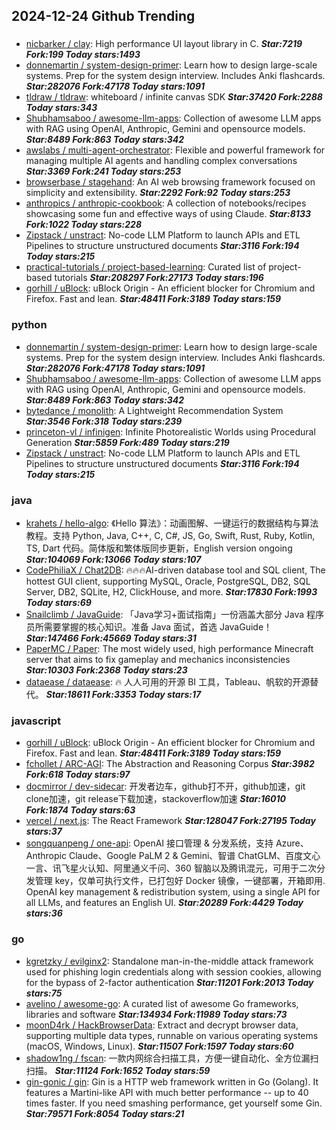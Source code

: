 ## 2024-12-24 Github Trending

### 
* [nicbarker / clay](https://github.com/nicbarker/clay): High performance UI layout library in C. ***Star:7219 Fork:199 Today stars:1493***
* [donnemartin / system-design-primer](https://github.com/donnemartin/system-design-primer): Learn how to design large-scale systems. Prep for the system design interview. Includes Anki flashcards. ***Star:282076 Fork:47178 Today stars:1091***
* [tldraw / tldraw](https://github.com/tldraw/tldraw): whiteboard / infinite canvas SDK ***Star:37420 Fork:2288 Today stars:343***
* [Shubhamsaboo / awesome-llm-apps](https://github.com/Shubhamsaboo/awesome-llm-apps): Collection of awesome LLM apps with RAG using OpenAI, Anthropic, Gemini and opensource models. ***Star:8489 Fork:863 Today stars:342***
* [awslabs / multi-agent-orchestrator](https://github.com/awslabs/multi-agent-orchestrator): Flexible and powerful framework for managing multiple AI agents and handling complex conversations ***Star:3369 Fork:241 Today stars:253***
* [browserbase / stagehand](https://github.com/browserbase/stagehand): An AI web browsing framework focused on simplicity and extensibility. ***Star:2292 Fork:92 Today stars:253***
* [anthropics / anthropic-cookbook](https://github.com/anthropics/anthropic-cookbook): A collection of notebooks/recipes showcasing some fun and effective ways of using Claude. ***Star:8133 Fork:1022 Today stars:228***
* [Zipstack / unstract](https://github.com/Zipstack/unstract): No-code LLM Platform to launch APIs and ETL Pipelines to structure unstructured documents ***Star:3116 Fork:194 Today stars:215***
* [practical-tutorials / project-based-learning](https://github.com/practical-tutorials/project-based-learning): Curated list of project-based tutorials ***Star:208297 Fork:27173 Today stars:196***
* [gorhill / uBlock](https://github.com/gorhill/uBlock): uBlock Origin - An efficient blocker for Chromium and Firefox. Fast and lean. ***Star:48411 Fork:3189 Today stars:159***

### python
* [donnemartin / system-design-primer](https://github.com/donnemartin/system-design-primer): Learn how to design large-scale systems. Prep for the system design interview. Includes Anki flashcards. ***Star:282076 Fork:47178 Today stars:1091***
* [Shubhamsaboo / awesome-llm-apps](https://github.com/Shubhamsaboo/awesome-llm-apps): Collection of awesome LLM apps with RAG using OpenAI, Anthropic, Gemini and opensource models. ***Star:8489 Fork:863 Today stars:342***
* [bytedance / monolith](https://github.com/bytedance/monolith): A Lightweight Recommendation System ***Star:3546 Fork:318 Today stars:239***
* [princeton-vl / infinigen](https://github.com/princeton-vl/infinigen): Infinite Photorealistic Worlds using Procedural Generation ***Star:5859 Fork:489 Today stars:219***
* [Zipstack / unstract](https://github.com/Zipstack/unstract): No-code LLM Platform to launch APIs and ETL Pipelines to structure unstructured documents ***Star:3116 Fork:194 Today stars:215***

### java
* [krahets / hello-algo](https://github.com/krahets/hello-algo): 《Hello 算法》：动画图解、一键运行的数据结构与算法教程。支持 Python, Java, C++, C, C#, JS, Go, Swift, Rust, Ruby, Kotlin, TS, Dart 代码。简体版和繁体版同步更新，English version ongoing ***Star:104069 Fork:13066 Today stars:107***
* [CodePhiliaX / Chat2DB](https://github.com/CodePhiliaX/Chat2DB): 🔥🔥🔥AI-driven database tool and SQL client, The hottest GUI client, supporting MySQL, Oracle, PostgreSQL, DB2, SQL Server, DB2, SQLite, H2, ClickHouse, and more. ***Star:17830 Fork:1993 Today stars:69***
* [Snailclimb / JavaGuide](https://github.com/Snailclimb/JavaGuide): 「Java学习+面试指南」一份涵盖大部分 Java 程序员所需要掌握的核心知识。准备 Java 面试，首选 JavaGuide！ ***Star:147466 Fork:45669 Today stars:31***
* [PaperMC / Paper](https://github.com/PaperMC/Paper): The most widely used, high performance Minecraft server that aims to fix gameplay and mechanics inconsistencies ***Star:10303 Fork:2368 Today stars:23***
* [dataease / dataease](https://github.com/dataease/dataease): 🔥 人人可用的开源 BI 工具，Tableau、帆软的开源替代。 ***Star:18611 Fork:3353 Today stars:17***

### javascript
* [gorhill / uBlock](https://github.com/gorhill/uBlock): uBlock Origin - An efficient blocker for Chromium and Firefox. Fast and lean. ***Star:48411 Fork:3189 Today stars:159***
* [fchollet / ARC-AGI](https://github.com/fchollet/ARC-AGI): The Abstraction and Reasoning Corpus ***Star:3982 Fork:618 Today stars:97***
* [docmirror / dev-sidecar](https://github.com/docmirror/dev-sidecar): 开发者边车，github打不开，github加速，git clone加速，git release下载加速，stackoverflow加速 ***Star:16010 Fork:1874 Today stars:63***
* [vercel / next.js](https://github.com/vercel/next.js): The React Framework ***Star:128047 Fork:27195 Today stars:37***
* [songquanpeng / one-api](https://github.com/songquanpeng/one-api): OpenAI 接口管理 & 分发系统，支持 Azure、Anthropic Claude、Google PaLM 2 & Gemini、智谱 ChatGLM、百度文心一言、讯飞星火认知、阿里通义千问、360 智脑以及腾讯混元，可用于二次分发管理 key，仅单可执行文件，已打包好 Docker 镜像，一键部署，开箱即用. OpenAI key management & redistribution system, using a single API for all LLMs, and features an English UI. ***Star:20289 Fork:4429 Today stars:36***

### go
* [kgretzky / evilginx2](https://github.com/kgretzky/evilginx2): Standalone man-in-the-middle attack framework used for phishing login credentials along with session cookies, allowing for the bypass of 2-factor authentication ***Star:11201 Fork:2013 Today stars:75***
* [avelino / awesome-go](https://github.com/avelino/awesome-go): A curated list of awesome Go frameworks, libraries and software ***Star:134934 Fork:11989 Today stars:73***
* [moonD4rk / HackBrowserData](https://github.com/moonD4rk/HackBrowserData): Extract and decrypt browser data, supporting multiple data types, runnable on various operating systems (macOS, Windows, Linux). ***Star:11507 Fork:1597 Today stars:60***
* [shadow1ng / fscan](https://github.com/shadow1ng/fscan): 一款内网综合扫描工具，方便一键自动化、全方位漏扫扫描。 ***Star:11124 Fork:1652 Today stars:59***
* [gin-gonic / gin](https://github.com/gin-gonic/gin): Gin is a HTTP web framework written in Go (Golang). It features a Martini-like API with much better performance -- up to 40 times faster. If you need smashing performance, get yourself some Gin. ***Star:79571 Fork:8054 Today stars:21***
